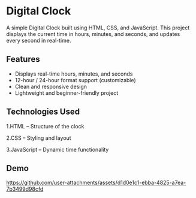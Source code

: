 
# Digital Clock
A simple Digital Clock built using HTML, CSS, and JavaScript. This project displays the current time in hours, minutes, and seconds, and updates every second in real-time.




## Features

- Displays real-time hours, minutes, and seconds
- 12-hour / 24-hour format support (customizable)
- Clean and responsive design
- Lightweight and beginner-friendly project


## Technologies Used
1.HTML – Structure of the clock

2.CSS – Styling and layout

3.JavaScript – Dynamic time functionality
## Demo

https://github.com/user-attachments/assets/d1d0e1c1-ebba-4825-a7ea-7b3499d98cfd

